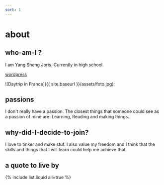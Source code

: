 ```yaml
---
sort: 1
---
```


# about 

## who-am-I ? 

I am Yang Sheng Joris. Currently in high school. 

[wordpress](https://jorisxys.wordpress.com)

![Daytrip in France]({{ site.baseurl }}/assets/foto.jpg):



## passions

I don't really have a passion. The closest things that someone could see as a passion of mine are: Learning, Reading and making things.

## why-did-I-decide-to-join? 

I love to tinker and make stuf. I also value my freedom and I think that the skills and things that I will learn could help me achieve that.
 

## a quote to live by


{% include list.liquid all=true %}
